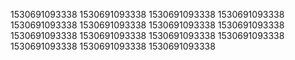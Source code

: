 1530691093338
1530691093338
1530691093338
1530691093338
1530691093338
1530691093338
1530691093338
1530691093338
1530691093338
1530691093338
1530691093338
1530691093338
1530691093338
1530691093338
1530691093338